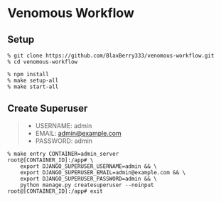 # Venomous Workflow

## Setup

```shell
% git clone https://github.com/BlaxBerry333/venomous-workflow.git
% cd venomous-workflow

% npm install
% make setup-all
% make start-all
```

## Create Superuser

> - USERNAME: admin
> - EMAIL: admin@example.com
> - PASSWORD: admin

```shell
% make entry CONTAINER=admin_server
root@[CONTAINER_ID]:/app# \
    export DJANGO_SUPERUSER_USERNAME=admin && \
    export DJANGO_SUPERUSER_EMAIL=admin@example.com && \
    export DJANGO_SUPERUSER_PASSWORD=admin && \
    python manage.py createsuperuser --noinput
root@[CONTAINER_ID]:/app# exit
```

